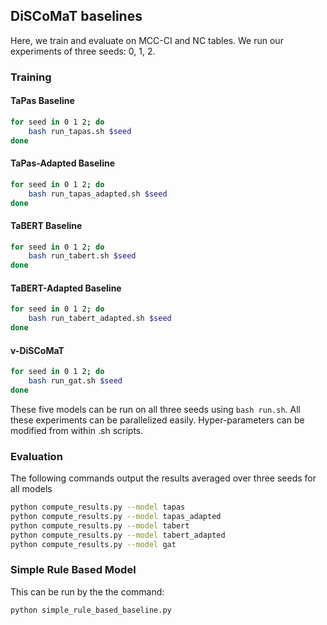 ## DiSCoMaT baselines

Here, we train and evaluate on MCC-CI and NC tables. We run our experiments of three seeds: 0, 1, 2.

### Training

#### TaPas Baseline
```bash
for seed in 0 1 2; do
    bash run_tapas.sh $seed
done
```

#### TaPas-Adapted Baseline
```bash
for seed in 0 1 2; do
    bash run_tapas_adapted.sh $seed
done
```

#### TaBERT Baseline
```bash
for seed in 0 1 2; do
    bash run_tabert.sh $seed
done
```

#### TaBERT-Adapted Baseline
```bash
for seed in 0 1 2; do
    bash run_tabert_adapted.sh $seed
done
```

#### v-DiSCoMaT
```bash
for seed in 0 1 2; do
    bash run_gat.sh $seed
done
```

These five models can be run on all three seeds using `bash run.sh`.
All these experiments can be parallelized easily. Hyper-parameters can be modified from within .sh scripts.


### Evaluation
The following commands output the results averaged over three seeds for all models

```bash
python compute_results.py --model tapas
python compute_results.py --model tapas_adapted
python compute_results.py --model tabert
python compute_results.py --model tabert_adapted
python compute_results.py --model gat
```

### Simple Rule Based Model
This can be run by the the command:
```bash
python simple_rule_based_baseline.py
```
